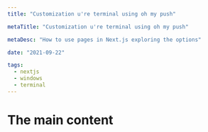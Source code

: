 ```yaml
---
title: "Customization u're terminal using oh my push"

metaTitle: "Customization u're terminal using oh my push"

metaDesc: "How to use pages in Next.js exploring the options"

date: "2021-09-22"

tags:
  - nextjs
  - windows
  - terminal
---
```


# The main content
